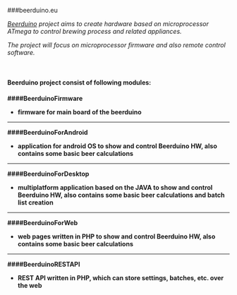 ###beerduino.eu

*[Beerduino](http://www.beerduino.eu) project aims to create hardware based on microprocessor ATmega to control brewing process and related appliances.*

*The project will focus on microprocessor firmware and also remote control software.*

<br />
<p align="center"><h4><strong>Beerduino project consist of following modules:</strong><h4></p>

####BeerduinoFirmware
- firmware for main board of the beerduino

___

####BeerduinoForAndroid
- application for android OS to show and control Beerduino HW, also contains some basic beer calculations

___

####BeerduinoForDesktop
- multiplatform application based on the JAVA to show and control Beerduino HW, also contains some basic beer calculations and batch list creation

___

####BeerduinoForWeb
- web pages written in PHP to show and control Beerduino HW, also contains some basic beer calculations

___

####BeerduinoRESTAPI
- REST API written in PHP, which can store settings, batches, etc. over the web
